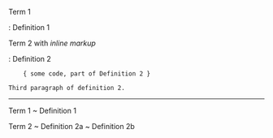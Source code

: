 Term 1

:   Definition 1

Term 2 with *inline markup*

:   Definition 2

        { some code, part of Definition 2 }

    Third paragraph of definition 2.

---

Term 1
  ~ Definition 1

Term 2
  ~ Definition 2a
  ~ Definition 2b
